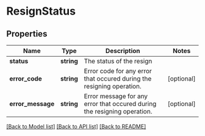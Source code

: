 # ResignStatus

## Properties
Name | Type | Description | Notes
------------ | ------------- | ------------- | -------------
**status** | **string** | The status of the resign | 
**error_code** | **string** | Error code for any error that occured during the resigning operation. | [optional] 
**error_message** | **string** | Error message for any error that occured during the resigning operation. | [optional] 

[[Back to Model list]](../README.md#documentation-for-models) [[Back to API list]](../README.md#documentation-for-api-endpoints) [[Back to README]](../README.md)


